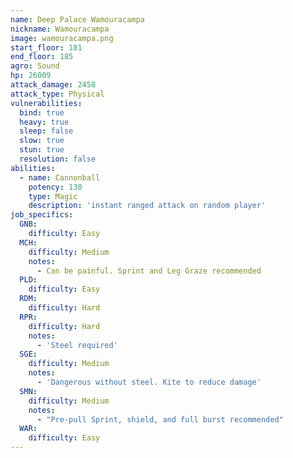```yaml
---
name: Deep Palace Wamouracampa
nickname: Wamouracampa
image: wamouracampa.png
start_floor: 181
end_floor: 185
agro: Sound
hp: 26009
attack_damage: 2458
attack_type: Physical
vulnerabilities:
  bind: true
  heavy: true
  sleep: false
  slow: true
  stun: true
  resolution: false
abilities:
  - name: Cannonball
    potency: 130
    type: Magic
    description: 'instant ranged attack on random player'
job_specifics:
  GNB:
    difficulty: Easy
  MCH:
    difficulty: Medium
    notes:
      - Can be painful. Sprint and Leg Graze recommended
  PLD:
    difficulty: Easy
  RDM:
    difficulty: Hard
  RPR:
    difficulty: Hard
    notes:
      - 'Steel required'
  SGE:
    difficulty: Medium
    notes:
      - 'Dangerous without steel. Kite to reduce damage'
  SMN:
    difficulty: Medium
    notes:
      - "Pre-pull Sprint, shield, and full burst recommended"
  WAR:
    difficulty: Easy
---
```

